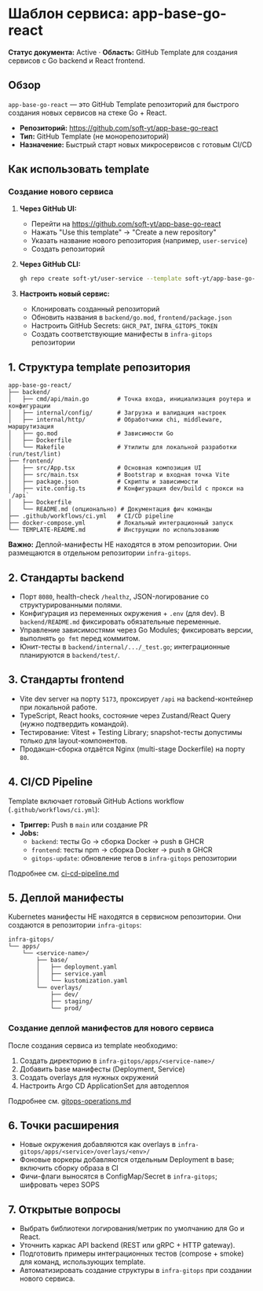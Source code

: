 # Шаблон сервиса: app-base-go-react

**Статус документа:** Active · **Область:** GitHub Template для создания сервисов с Go backend и React frontend.

## Обзор

`app-base-go-react` — это GitHub Template репозиторий для быстрого создания новых сервисов на стеке Go + React.

- **Репозиторий:** https://github.com/soft-yt/app-base-go-react
- **Тип:** GitHub Template (не монорепозиторий)
- **Назначение:** Быстрый старт новых микросервисов с готовым CI/CD

## Как использовать template

### Создание нового сервиса

1. **Через GitHub UI:**
   - Перейти на https://github.com/soft-yt/app-base-go-react
   - Нажать "Use this template" → "Create a new repository"
   - Указать название нового репозитория (например, `user-service`)
   - Создать репозиторий

2. **Через GitHub CLI:**
   ```bash
   gh repo create soft-yt/user-service --template soft-yt/app-base-go-react --private
   ```

3. **Настроить новый сервис:**
   - Клонировать созданный репозиторий
   - Обновить названия в `backend/go.mod`, `frontend/package.json`
   - Настроить GitHub Secrets: `GHCR_PAT`, `INFRA_GITOPS_TOKEN`
   - Создать соответствующие манифесты в `infra-gitops` репозитории

## 1. Структура template репозитория
```
app-base-go-react/
├── backend/
│   ├── cmd/api/main.go        # Точка входа, инициализация роутера и конфигурации
│   ├── internal/config/       # Загрузка и валидация настроек
│   ├── internal/http/         # Обработчики chi, middleware, маршрутизация
│   ├── go.mod                 # Зависимости Go
│   ├── Dockerfile
│   └── Makefile               # Утилиты для локальной разработки (run/test/lint)
├── frontend/
│   ├── src/App.tsx            # Основная композиция UI
│   ├── src/main.tsx           # Bootstrap и входная точка Vite
│   ├── package.json           # Скрипты и зависимости
│   ├── vite.config.ts         # Конфигурация dev/build с прокси на `/api`
│   ├── Dockerfile
│   └── README.md (опционально) # Документация фич команды
├── .github/workflows/ci.yml   # CI/CD pipeline
├── docker-compose.yml         # Локальный интеграционный запуск
└── TEMPLATE-README.md         # Инструкции по использованию
```

**Важно:** Деплой-манифесты НЕ находятся в этом репозитории. Они размещаются в отдельном репозитории `infra-gitops`.

## 2. Стандарты backend
- Порт `8080`, health-check `/healthz`, JSON-логирование со структурированными полями.
- Конфигурация из переменных окружения + `.env` (для dev). В `backend/README.md` фиксировать обязательные переменные.
- Управление зависимостями через Go Modules; фиксировать версии, выполнять `go fmt` перед коммитом.
- Юнит-тесты в `backend/internal/.../_test.go`; интеграционные планируются в `backend/test/`.

## 3. Стандарты frontend
- Vite dev server на порту `5173`, проксирует `/api` на backend-контейнер при локальной работе.
- TypeScript, React hooks, состояние через Zustand/React Query (нужно подтвердить командой).
- Тестирование: Vitest + Testing Library; snapshot-тесты допустимы только для layout-компонентов.
- Продакшн-сборка отдаётся Nginx (multi-stage Dockerfile) на порту `80`.

## 4. CI/CD Pipeline

Template включает готовый GitHub Actions workflow (`.github/workflows/ci.yml`):

- **Триггер:** Push в `main` или создание PR
- **Jobs:**
  - `backend`: тесты Go → сборка Docker → push в GHCR
  - `frontend`: тесты npm → сборка Docker → push в GHCR
  - `gitops-update`: обновление тегов в `infra-gitops` репозитории

Подробнее см. [ci-cd-pipeline.md](ci-cd-pipeline.md)

## 5. Деплой манифесты

Kubernetes манифесты НЕ находятся в сервисном репозитории. Они создаются в репозитории `infra-gitops`:

```
infra-gitops/
└── apps/
    └── <service-name>/
        ├── base/
        │   ├── deployment.yaml
        │   ├── service.yaml
        │   └── kustomization.yaml
        └── overlays/
            ├── dev/
            ├── staging/
            └── prod/
```

### Создание деплой манифестов для нового сервиса

После создания сервиса из template необходимо:

1. Создать директорию в `infra-gitops/apps/<service-name>/`
2. Добавить base манифесты (Deployment, Service)
3. Создать overlays для нужных окружений
4. Настроить Argo CD ApplicationSet для автодеплоя

Подробнее см. [gitops-operations.md](gitops-operations.md)

## 6. Точки расширения
- Новые окружения добавляются как overlays в `infra-gitops/apps/<service>/overlays/<env>/`
- Фоновые воркеры добавляются отдельным Deployment в base; включить сборку образа в CI
- Фичи-флаги выносятся в ConfigMap/Secret в `infra-gitops`; шифровать через SOPS

## 7. Открытые вопросы
- Выбрать библиотеки логирования/метрик по умолчанию для Go и React.
- Уточнить каркас API backend (REST или gRPC + HTTP gateway).
- Подготовить примеры интеграционных тестов (compose + smoke) для команд, использующих template.
- Автоматизировать создание структуры в `infra-gitops` при создании нового сервиса.
